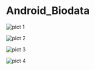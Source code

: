 # Android_Biodata

![pict 1](https://github.com/29rpl4aulfeb/Android_Biodata/blob/master/Screenshot%20android%20biodata/WhatsApp%20Image%202022-01-26%20at%2009.06.40.jpeg)

![pict 2](https://github.com/29rpl4aulfeb/Android_Biodata/blob/master/Screenshot%20android%20biodata/WhatsApp%20Image%202022-01-26%20at%2009.06.40%20(1).jpeg)

![pict 3](https://github.com/29rpl4aulfeb/Android_Biodata/blob/master/Screenshot%20android%20biodata/WhatsApp%20Image%202022-01-26%20at%2009.06.40%20(2).jpeg)

![pict 4](https://github.com/29rpl4aulfeb/Android_Biodata/blob/master/Screenshot%20android%20biodata/WhatsApp%20Image%202022-01-26%20at%2009.06.40%20(3).jpeg)

